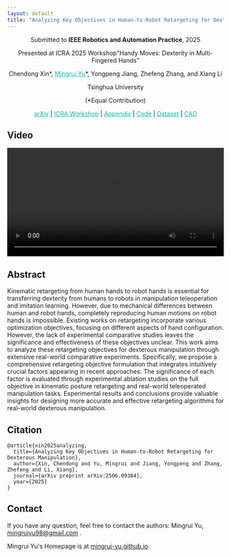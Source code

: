 ```yaml
---
layout: default
title: "Analyzing Key Objectives in Human-to-Robot Retargeting for Dexterous Manipulation"
---
```


<p style="text-align: center;"> 
Submitted to <b>IEEE Robotics and Automation Practice</b>, 2025
</p>
<p style="text-align: center;"> 
Presented at ICRA 2025 Workshop"Handy Moves: Dexterity in Multi-Fingered Hands"
</p>

<p style="text-align: center;"> 
Chendong Xin*, 
<a href="https://mingrui-yu.github.io/" style="color: #0ABAB5; text-decoration: underline;">Mingrui Yu</a>*,
Yongpeng Jiang, 
Zhefeng Zhang, 
and Xiang Li
</p>

<p style="text-align: center;"> 
Tsinghua University
</p>

<p style="text-align: center;"> 
(*Equal Contribution)
</p>

<p style="text-align: center;"> 
<a href="https://arxiv.org/abs/2506.09384" style="color: #0ABAB5; text-decoration: underline;">arXiv</a> |
<a href="https://openreview.net/forum?id=ojCJehWjy7" style="color: #0ABAB5; text-decoration: underline;">ICRA Workshop</a> |
<a href="./Appendix.pdf" style="color: #0ABAB5; text-decoration: underline;">Appendix</a> |
<a href="https://github.com/Mingrui-Yu/retargeting" style="color: #0ABAB5; text-decoration: underline;">Code</a> | 
<a href="https://github.com/Mingrui-Yu/retargeting" style="color: #0ABAB5; text-decoration: underline;">Dataset</a> |
<a href="https://github.com/Mingrui-Yu/retargeting" style="color: #0ABAB5; text-decoration: underline;">CAD</a>
</p>

## Video

<video controls style="width: 100%; height: auto;">
    <source src="./final.mp4" type="video/mp4">
</video>

## Abstract

Kinematic retargeting from human hands to robot hands is essential for transferring dexterity from humans to robots in manipulation teleoperation and imitation learning.
However, due to mechanical differences between human and robot hands, completely reproducing human motions on robot hands is impossible.
Existing works on retargeting incorporate various optimization objectives, focusing on different aspects of hand configuration. However, the lack of experimental comparative studies leaves the significance and effectiveness of these objectives unclear.
This work aims to analyze these retargeting objectives for dexterous manipulation through extensive real-world comparative experiments.
Specifically, we propose a comprehensive retargeting objective formulation that integrates intuitively crucial factors appearing in recent approaches.
The significance of each factor is evaluated through experimental ablation studies on the full objective in kinematic posture retargeting and real-world teleoperated manipulation tasks.
Experimental results and conclusions provide valuable insights for designing more accurate and effective retargeting algorithms for real-world dexterous manipulation.

## Citation

```
@article{xin2025analyzing,
  title={Analyzing Key Objectives in Human-to-Robot Retargeting for Dexterous Manipulation},
  author={Xin, Chendong and Yu, Mingrui and Jiang, Yongpeng and Zhang, Zhefeng and Li, Xiang},
  journal={arXiv preprint arXiv:2506.09384},
  year={2025}
}
```

## Contact

If you have any question, feel free to contact the authors: Mingrui Yu, [mingruiyu98@gmail.com](mailto:mingruiyu98@gmail.com) .

Mingrui Yu's Homepage is at [mingrui-yu.github.io](https://mingrui-yu.github.io).
